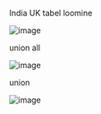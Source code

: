India UK tabel loomine

![image](https://github.com/user-attachments/assets/4e0fe7f5-5ad5-474e-9854-f6a65a1f7607)

union all

![image](https://github.com/user-attachments/assets/8ad2ad0c-4c6c-4c65-89b8-ca8b3b470b3a)

union

![image](https://github.com/user-attachments/assets/ef3d3932-003e-4af4-8415-289b0cc157ac)
